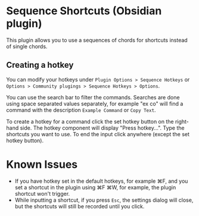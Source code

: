 # Sequence Shortcuts (Obsidian plugin)

This plugin allows you to use a sequences of chords for shortcuts instead of single chords.

## Creating a hotkey

You can modify your hotkeys under `Plugin Options > Sequence Hotkeys` or `Options > Community plugings > Sequence Hotkeys > Options`.

You can use the search bar to filter the commands. Searches are done using space separated values separately, for example "ex co" will find a command with the description `Example Command` or `Copy Text`.

To create a hotkey for a command click the set hotkey button on the right-hand side. The hotkey component will display "Press hotkey...". Type the shortcuts you want to use. To end the input click anywhere (except the set hotkey button).

# Known Issues

-   If you have hotkey set in the default hotkeys, for example ⌘F, and you set a shortcut in the plugin using ⌘F ⌘W, for example, the plugin shortcut won't trigger.
-   While inputting a shortcut, if you press `Esc`, the settings dialog will close, but the shortcuts will still be recorded until you click.

